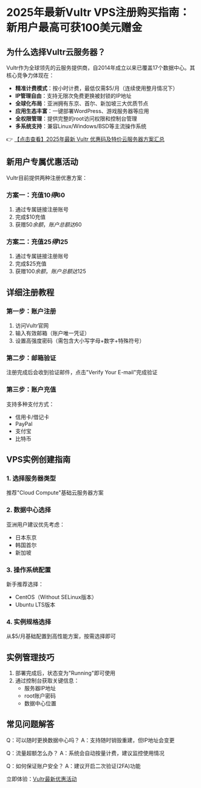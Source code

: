 # 2025年最新Vultr VPS注册购买指南：新用户最高可获100美元赠金

## 为什么选择Vultr云服务器？

Vultr作为全球领先的云服务提供商，自2014年成立以来已覆盖17个数据中心。其核心竞争力体现在：

- **精准计费模式**：按小时计费，最低仅需$5/月（连续使用整月情况下）
- **IP管理自由**：支持无限次免费更换被封锁的IP地址
- **全球化布局**：亚洲拥有东京、首尔、新加坡三大优质节点
- **应用生态丰富**：一键部署WordPress、游戏服务器等应用
- **全权限管理**：提供完整的root访问权限和控制台管理
- **多系统支持**：兼容Linux/Windows/BSD等主流操作系统

👉 [【点击查看】2025年最新 Vultr 优惠码及特价云服务器方案汇总](https://bit.ly/VuLtr)

## 新用户专属优惠活动

Vultr目前提供两种注册优惠方案：

### 方案一：充值$10得$60
1. 通过专属链接注册账号
2. 完成$10充值
3. 获赠$50余额，账户总额达$60

### 方案二：充值$25得$125
1. 通过专属链接注册账号
2. 完成$25充值
3. 获赠$100余额，账户总额达$125

## 详细注册教程

### 第一步：账户注册
1. 访问Vultr官网
2. 输入有效邮箱（账户唯一凭证）
3. 设置高强度密码（需包含大小写字母+数字+特殊符号）

### 第二步：邮箱验证
注册完成后会收到验证邮件，点击"Verify Your E-mail"完成验证

### 第三步：账户充值
支持多种支付方式：
- 信用卡/借记卡
- PayPal
- 支付宝
- 比特币

## VPS实例创建指南

### 1. 选择服务器类型
推荐"Cloud Compute"基础云服务器方案

### 2. 数据中心选择
亚洲用户建议优先考虑：
- 日本东京
- 韩国首尔
- 新加坡

### 3. 操作系统配置
新手推荐选择：
- CentOS（Without SELinux版本）
- Ubuntu LTS版本

### 4. 实例规格选择
从$5/月基础配置到高性能方案，按需选择即可

## 实例管理技巧
1. 部署完成后，状态变为"Running"即可使用
2. 通过控制台获取关键信息：
   - 服务器IP地址
   - root账户密码
   - 数据中心位置

## 常见问题解答
Q：可以随时更换数据中心吗？
A：支持随时销毁重建，但IP地址会变更

Q：流量超额怎么办？
A：系统会自动按量计费，建议监控使用情况

Q：如何保证账户安全？
A：建议开启二次验证(2FA)功能

立即体验：[Vultr最新优惠活动](https://bit.ly/VuLtr)